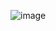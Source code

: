![image](https://github.com/sangbinlee/spring-board/assets/4024414/8e9dc4a6-11b8-4224-86a4-1a1e61486581)
